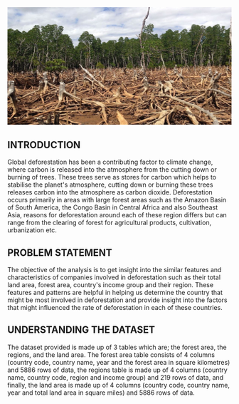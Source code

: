 ![](Deforestation.jpg)
## INTRODUCTION
Global deforestation has been a contributing factor to climate change, where carbon is released into the atmosphere from the cutting down or burning of trees. These trees serve as stores for carbon which helps to stabilise the planet's atmosphere, cutting down or burning these trees releases carbon into the atmosphere as carbon dioxide. Deforestation occurs primarily in areas with large forest areas such as the Amazon Basin of South America, the Congo Basin in Central Africa and also Southeast Asia, reasons for deforestation around each of these region differs but can range from the clearing of forest for agricultural products, cultivation, urbanization etc. 
## PROBLEM STATEMENT
The objective of the analysis is to get insight into the similar features and characteristics of companies involved in deforestation such as their total land area, forest area, country's income group and their region. These features and patterns are helpful in helping us determine the country that might be most involved in deforestation and provide insight into the factors that might influenced the rate of deforestation in each of these countries.
## UNDERSTANDING THE DATASET 
The dataset provided is made up of 3 tables which are; the forest area, the regions, and the land area. The forest area table consists of 4 columns (country code, country name, year and the forest area in square kilometres) and 5886 rows of data, the regions table is made up of 4 columns (country name, country code, region and income group) and 219 rows of data, and finally, the land area is made up of 4 columns (country code, country name, year and total land area in square miles) and 5886 rows of data. 
